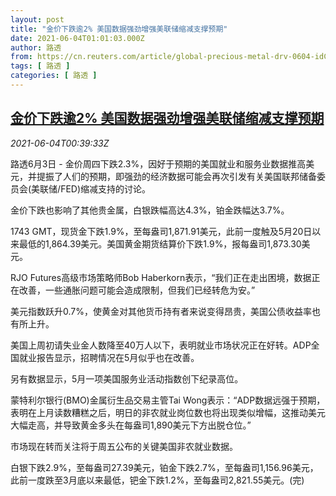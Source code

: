 ```yaml
---
layout: post
title: "金价下跌逾2% 美国数据强劲增强美联储缩减支撑预期"
date: 2021-06-04T01:01:03.000Z
author: 路透
from: https://cn.reuters.com/article/global-precious-metal-drv-0604-idCNKCS2DG01Q
tags: [ 路透 ]
categories: [ 路透 ]
---
```

<!--1622768463000-->
[金价下跌逾2% 美国数据强劲增强美联储缩减支撑预期](https://cn.reuters.com/article/global-precious-metal-drv-0604-idCNKCS2DG01Q)
------

<div>
<div><i>2021-06-04T00:39:33Z</i></div><p>路透6月3日 - 金价周四下跌2.3%，因好于预期的美国就业和服务业数据推高美元，并提振了人们的预期，即强劲的经济数据可能会再次引发有关美国联邦储备委员会(美联储/FED)缩减支持的讨论。</p><p>金价下跌也影响了其他贵金属，白银跌幅高达4.3%，铂金跌幅达3.7%。</p><p>1743 GMT，现货金下跌1.9%，至每盎司1,871.91美元，此前一度触及5月20日以来最低的1,864.39美元。美国黄金期货结算价下跌1.9%，报每盎司1,873.30美元。</p><p>RJO Futures高级市场策略师Bob Haberkorn表示，“我们正在走出困境，数据正在改善，一些通胀问题可能会造成限制，但我们已经转危为安。”</p><p>美元指数跃升0.7%，使黄金对其他货币持有者来说变得昂贵，美国公债收益率也有所上升。</p><p>美国上周初请失业金人数降至40万人以下，表明就业市场状况正在好转。ADP全国就业报告显示，招聘情况在5月似乎也在改善。</p><p>另有数据显示，5月一项美国服务业活动指数创下纪录高位。</p><p>蒙特利尔银行(BMO)金属衍生品交易主管Tai Wong表示：“ADP数据远强于预期，表明在上月读数糟糕之后，明日的非农就业岗位数也将出现类似增幅，这推动美元大幅走高，并导致黄金多头在每盎司1,890美元下方出脱仓位。”</p><p>市场现在转而关注将于周五公布的关键美国非农就业数据。</p><p>白银下跌2.9%，至每盎司27.39美元，铂金下跌2.7%，至每盎司1,156.96美元，此前一度跌至3月底以来最低，钯金下跌1.2%，至每盎司2,821.55美元。(完)</p>
</div>
